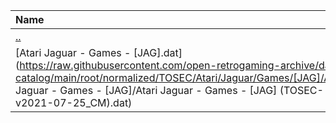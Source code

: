 |Name|Size|
|:---|---:|
|[..](../index.html)|DIR|
|[Atari Jaguar - Games - [JAG].dat](https://raw.githubusercontent.com/open-retrogaming-archive/dat-catalog/main/root/normalized/TOSEC/Atari/Jaguar/Games/[JAG]/Atari Jaguar - Games - [JAG]/Atari Jaguar - Games - [JAG] (TOSEC-v2021-07-25_CM).dat)|2819|
